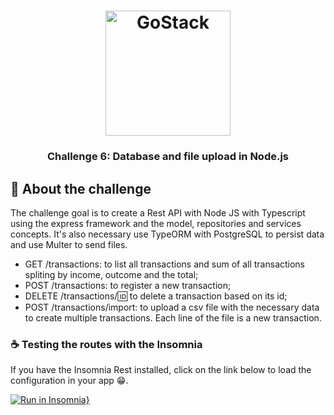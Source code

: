 <h1 align="center">
    <img alt="GoStack" src="https://rocketseat-cdn.s3-sa-east-1.amazonaws.com/bootcamp-header.png" width="200px" />
</h1>

<h3 align="center">
  Challenge 6: Database and file upload in Node.js
</h3>

##  :rocket: About the challenge

The challenge goal is to create a Rest API with Node JS with Typescript using the express framework and the model, repositories and services concepts. It's also necessary use TypeORM with PostgreSQL to persist data and use Multer to send files.


- GET /transactions: to list all transactions and sum of all transactions spliting by income, outcome and the total;
- POST /transactions: to register a new transaction;
- DELETE /transactions/:id: to delete a transaction based on its id;
- POST /transactions/import: to upload a csv file with the necessary data to create multiple transactions. Each line of the file is a new transaction.


### :coffee: Testing the routes with the Insomnia

If you have the Insomnia Rest installed, click on the link below to load the configuration in your app :grin:.

[![Run in Insomnia}](https://insomnia.rest/images/run.svg)](https://insomnia.rest/run/?label=Challenge%206%3A%20Database%20and%20file%20upload%20in%20Node.js&uri=https%3A%2F%2Fgithub.com%2Fmesaquejunior%2Fnodejsdatabasefileupload%2Finsomnia.json)
